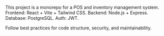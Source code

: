 <!-- Use this file to provide workspace-specific custom instructions to Copilot. For more details, visit https://code.visualstudio.com/docs/copilot/copilot-customization#_use-a-githubcopilotinstructionsmd-file -->

This project is a monorepo for a POS and inventory management system. Frontend: React + Vite + Tailwind CSS. Backend: Node.js + Express. Database: PostgreSQL. Auth: JWT.

Follow best practices for code structure, security, and maintainability.
